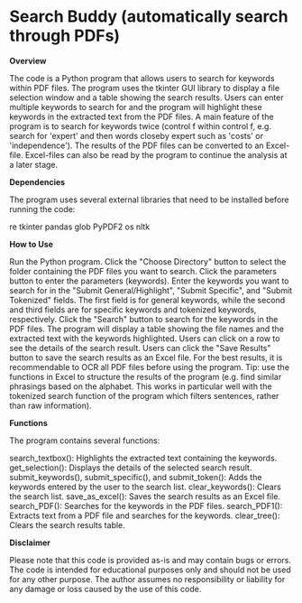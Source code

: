 # Search Buddy (automatically search through PDFs)

**Overview**

The code is a Python program that allows users to search for keywords within PDF files. The program uses the tkinter GUI library to display a file selection window and a table showing the search results. Users can enter multiple keywords to search for and the program will highlight these keywords in the extracted text from the PDF files. A main feature of the program is to search for keywords twice (control f within control f, e.g. search for 'expert' and then words closeby expert such as 'costs' or 'independence'). The results of the PDF files can be converted to an Excel-file. Excel-files can also be read by the program to continue the analysis at a later stage.  

**Dependencies**

The program uses several external libraries that need to be installed before running the code:

re
tkinter
pandas
glob
PyPDF2
os
nltk

**How to Use**

Run the Python program.
Click the "Choose Directory" button to select the folder containing the PDF files you want to search.
Click the parameters button to enter the parameters (keywords). 
Enter the keywords you want to search for in the "Submit General/Highlight", "Submit Specific", and "Submit Tokenized" fields. The first field is for general keywords, while the second and third fields are for specific keywords and tokenized keywords, respectively.
Click the "Search" button to search for the keywords in the PDF files.
The program will display a table showing the file names and the extracted text with the keywords highlighted. Users can click on a row to see the details of the search result.
Users can click the "Save Results" button to save the search results as an Excel file.
For the best results, it is recommendable to OCR all PDF files before using the program.
Tip: use the functions in Excel to structure the results of the program (e.g. find similar phrasings based on the alphabet. This works in particular well with the tokenized search function of the program which filters sentences, rather than raw information).

**Functions**

The program contains several functions:

search_textbox(): Highlights the extracted text containing the keywords.
get_selection(): Displays the details of the selected search result.
submit_keywords(), submit_specific(), and submit_token(): Adds the keywords entered by the user to the search list.
clear_keywords(): Clears the search list.
save_as_excel(): Saves the search results as an Excel file.
search_PDF(): Searches for the keywords in the PDF files.
search_PDF1(): Extracts text from a PDF file and searches for the keywords.
clear_tree(): Clears the search results table.

**Disclaimer**

Please note that this code is provided as-is and may contain bugs or errors. The code is intended for educational purposes only and should not be used for any other purpose. The author assumes no responsibility or liability for any damage or loss caused by the use of this code.
